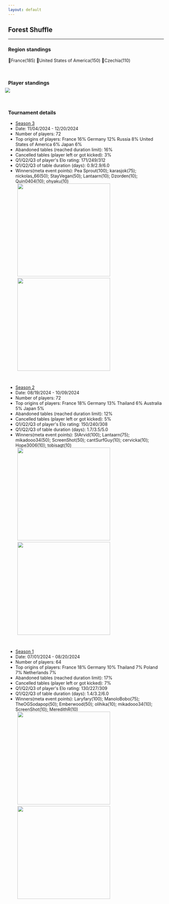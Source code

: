 ```yaml
---
layout: default
---
```

## Forest Shuffle
---

### Region standings
🥇France(185) 🥈United States of America(150) 🥉Czechia(110)


<p>&nbsp;</p>

### Player standings
<div>
	<img src="/wpoc/assets/images/ranking/ForestShuffleRanking.png" style="display: block; margin-left: -10px; margin-bottom: 10px; margin-top: -10px"/>
</div>
<p>&nbsp;</p>


### Tournament details

- [Season 3](https://boardgamearena.com/tournament?id=320493)
- Date: 11/04/2024 - 12/20/2024
- Number of players: 72
- Top origins of players: France 16% Germany 12% Russia 8% United States of America 6% Japan 6%
- Abandoned tables (reached duration limit): 16%
- Cancelled tables (player left or got kicked): 3%
- Q1/Q2/Q3 of player's Elo rating: 171/249/312
- Q1/Q2/Q3 of table duration (days): 0.9/2.9/6.0
- Winners(meta event points): Pea Sprout(100); karasjok(75); nickolas_66(50); StayVegan(50); Lantaarn(10); Dzorden(10); Quin0404(10); ohyaku(10)

<div>
 <img src="/wpoc/assets/images/tournament/t_Forest ShuffleWestern Pacific Ocean Cup • Season 3_Elo_20241226171255.png" width="300" style="display: block; margin-left: 30px; margin-bottom: 5px; margin-top:-15px"/>
</div>
<div>
 <img src="/wpoc/assets/images/tournament/t_Forest ShuffleWestern Pacific Ocean Cup • Season 3_Duration_20241226173955.png" width="300" style="display: block; margin-left: 30px; margin-bottom: 5px;"/>
</div>
<p>&nbsp;</p>


- [Season 2](https://boardgamearena.com/tournament?id=314581)
- Date: 08/19/2024 - 10/09/2024
- Number of players: 72
- Top origins of players: France 18% Germany 13% Thailand 6% Australia 5% Japan 5%
- Abandoned tables (reached duration limit): 12%
- Cancelled tables (player left or got kicked): 5%
- Q1/Q2/Q3 of player's Elo rating: 150/240/308
- Q1/Q2/Q3 of table duration (days): 1.7/3.5/5.0
- Winners(meta event points): StArvid(100); Lantaarn(75); mikadooo34(50); ScreenShot(50); cantSurfGuy(10); cervicka(10); Hope3006(10); tobisagt(10)

<div>
 <img src="/wpoc/assets/images/tournament/t_Forest ShuffleWestern Pacific Ocean Cup • Season 2_Elo_20241009205847.png" width="300" style="display: block; margin-left: 30px; margin-bottom: 5px; margin-top:-15px"/>
</div>
<div>
 <img src="/wpoc/assets/images/tournament/t_Forest ShuffleWestern Pacific Ocean Cup • Season 2_Duration_20241009212429.png" width="300" style="display: block; margin-left: 30px; margin-bottom: 5px;"/>
</div>
<p>&nbsp;</p>


- [Season 1](https://boardgamearena.com/tournament?id=303096)
- Date: 07/01/2024 - 08/20/2024
- Number of players: 64
- Top origins of players: France 18% Germany 10% Thailand 7% Poland 7% Netherlands 7%
- Abandoned tables (reached duration limit): 17%
- Cancelled tables (player left or got kicked): 7%
- Q1/Q2/Q3 of player's Elo rating: 130/227/309
- Q1/Q2/Q3 of table duration (days): 1.4/3.2/6.0
- Winners(meta event points): Laryfary(100); ManoloBobo(75); TheOGSodapop(50); Emberwood(50); olihika(10); mikadooo34(10); ScreenShot(10); MeredithR(10)

<div>
 <img src="/wpoc/assets/images/tournament/t_Forest ShuffleWestern Pacific Ocean Cup • Season 1_Elo_20240821210732.png" width="300" style="display: block; margin-left: 30px; margin-bottom: 5px; margin-top:-15px"/>
</div>
<div>
 <img src="/wpoc/assets/images/tournament/t_Forest ShuffleWestern Pacific Ocean Cup • Season 1_Duration_20240821213249.png" width="300" style="display: block; margin-left: 30px; margin-bottom: 5px;"/>
</div>
<p>&nbsp;</p>






>>

